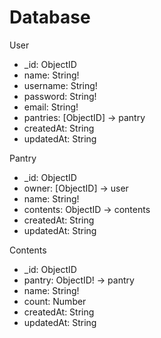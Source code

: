 # Database

User
- _id: ObjectID
- name: String!
- username: String!
- password: String!
- email: String!
- pantries: [ObjectID] -> pantry
- createdAt: String
- updatedAt: String

Pantry
- _id: ObjectID
- owner: [ObjectID] -> user
- name: String!
- contents: ObjectID -> contents
- createdAt: String
- updatedAt: String

Contents
- _id: ObjectID
- pantry: ObjectID! -> pantry
- name: String!
- count: Number
- createdAt: String
- updatedAt: String